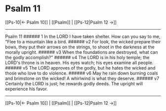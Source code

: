 # Psalm 11

[[Ps-10|← Psalm 10]] | [[Psalm]] | [[Ps-12|Psalm 12 →]]
***

Psalm 11 ###### 1 In the LORD I have taken shelter. How can you say to me, "Flee to a mountain like a bird. ###### v2 For look, the wicked prepare their bows, they put their arrows on the strings, to shoot in the darkness at the morally upright. ###### v3 When the foundations are destroyed, what can the godly accomplish?" ###### v4 The LORD is in his holy temple; the LORD's throne is in heaven. His eyes watch; his eyes examine all people. ###### v5 The LORD approves of the godly, but he hates the wicked and those who love to do violence. ###### v6 May he rain down burning coals and brimstone on the wicked! A whirlwind is what they deserve. ###### v7 Certainly the LORD is just; he rewards godly deeds. The upright will experience his favor.

***
[[Ps-10|← Psalm 10]] | [[Psalm]] | [[Ps-12|Psalm 12 →]]

